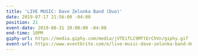 ```yaml
---
title: 'LIVE MUSIC: Dave Zelonka Band (Duo)'
date: 2019-07-17 21:56:00 -04:00
position: 21
event-date: 2019-08-31 20:00:00 -04:00
end-time: 10PM
giphy-url: https://media.giphy.com/media/jVTEifLC9MftErChVn/giphy.gif
event-url: https://www.eventbrite.com/e/live-music-dave-zelonka-band-duo-tickets-65761076149
---
```


